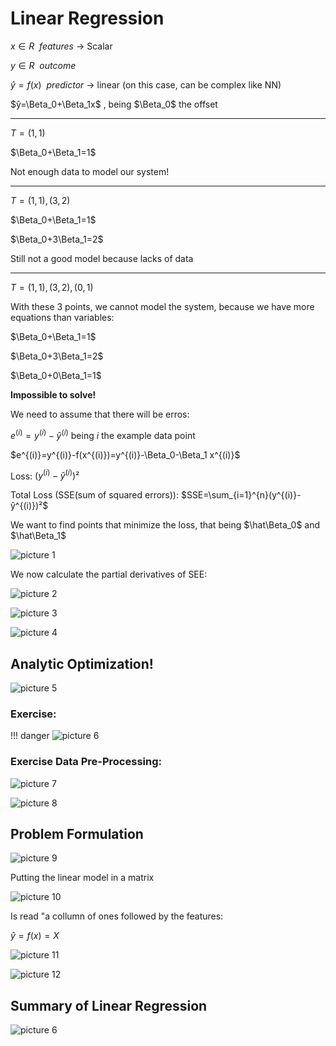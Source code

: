 # Linear Regression

$\newcommand\Beta{\mathrm{B}}$

$x\in R \ \ features$ -> Scalar

$y\in R \ \ outcome$

$ŷ=f(x) \ \ predictor$ -> linear (on this case, can be complex like NN)

$ŷ=\Beta_0+\Beta_1x$ , being $\Beta_0$ the offset

***

$T={(1,1)}$

$\Beta_0+\Beta_1=1$ 

Not enough data to model our system! 

***

$T={(1,1),(3,2)}$

$\Beta_0+\Beta_1=1$

$\Beta_0+3\Beta_1=2$

Still not a good model because lacks of data

***

$T={(1,1),(3,2),(0,1)}$

With these 3 points, we cannot model the system, because we have more equations than variables: 

$\Beta_0+\Beta_1=1$

$\Beta_0+3\Beta_1=2$  

$\Beta_0+0\Beta_1=1$

**Impossible to solve!**

We need to assume that there will be erros: 

$e^{(i)}=y^{(i)}-ŷ^{(i)}$  being $i$ the example data point

$e^{(i)}=y^{(i)}-f(x^{(i)})=y^{(i)}-\Beta_0-\Beta_1 x^{(i)}$

Loss: $(y^{(i)}-ŷ^{(i)})²$ 

Total Loss (SSE(sum of squared errors)): $SSE=\sum_{i=1}^{n}(y^{(i)}-ŷ^{(i)})²$

We want to find points that minimize the loss, that being $\hat\Beta_0$ and $\hat\Beta_1$ 

![picture 1](%24%7Bpath%7D/img/8fff22033d132ae5e60066341b1eed81c013a7bc72e1fbba76c2eeaac056a663.png)  

We now calculate the partial derivatives of SEE:

![picture 2](%24%7Bpath%7D/img/11da312c147a079d896c8443c690aa922bea49823109d29a76e3ec806c295129.png)  


![picture 3](%24%7Bpath%7D/img/34f98b26de116c852b39e962466819f7c61a714fdb7f538b07807cdf9a6ae103.png)  

![picture 4](%24%7Bpath%7D/img/6406781714764baaa6f49d2c4667c71eb2baeccebd73066169062982cb98ac73.png)  


## Analytic Optimization!

![picture 5](%24%7Bpath%7D/img/631c1541b3f69d229761a60479fc22d81fea2f2d24fdde81f9fedea6513e5b05.png)  

### Exercise:

!!! danger
    ![picture 6](%24%7Bpath%7D/img/906f781e9c625e393173a60eda8a44d99128a073cdc3b4665ea7a53af4b1cd72.png)  

### Exercise Data Pre-Processing: 

![picture 7](%24%7Bpath%7D/img/9873e161bb9aabcd7ddc909e43fb505a117c8c29081548af63dedf89787d82ac.png)  

![picture 8](%24%7Bpath%7D/img/8ac9170d44ae82b64a912d7bc7cadbd4e846b26837560528fd332f882d820ef0.png)  

## Problem Formulation 

![picture 9](%24%7Bpath%7D/img/292fe418fbbf525529152e72dc0f813dda8b562a4f971dcca1891a962790eff7.png)  

Putting the linear model in a matrix

![picture 10](%24%7Bpath%7D/img/23dc2db51a67c4f830496fe6ad8adb6140892e4c455399e9f61f8bed73190f3f.png)  

Is read "a collumn of ones followed by the features:

$ŷ=f(x)=X$

![picture 11](%24%7Bpath%7D/img/7e6bf760123410820d0eaff21817d63a1719ab56ddd87fedadf8394a5980b382.png)  

![picture 12](%24%7Bpath%7D/img/0da14f28975764deedd74c4d6cee24ef1aba7beb4e0394652d528aad35853ca6.png)  


## Summary of Linear Regression 

![picture 6](%24%7Bpath%7D/img/48bf200bf98549d1d81f530c7b206fce8c4806154c0b6521b50965de62d92698.png)  

